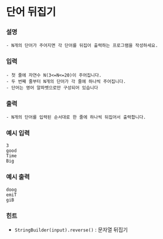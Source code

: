 # 단어 뒤집기

### **설명**
    - N개의 단어가 주어지면 각 단어를 뒤집어 출력하는 프로그램을 작성하세요.
### **입력**
    - 첫 줄에 자연수 N(3<=N<=20)이 주어집니다.
    - 두 번째 줄부터 N개의 단어가 각 줄에 하나씩 주어집니다.
    - 단어는 영어 알파벳으로만 구성되어 있습니다
### **출력**
    - N개의 단어를 입력된 순서대로 한 줄에 하나씩 뒤집어서 출력합니다.


### 예시 입력
    3
    good
    Time
    Big

### 예시 출력
    doog
    emiT
    giB

### 힌트
- `StringBuilder(input).reverse()` : 문자열 뒤집기

